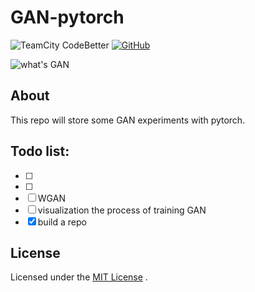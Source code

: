 # GAN-pytorch
![TeamCity CodeBetter](https://img.shields.io/teamcity/codebetter/bt428.svg) [![GitHub](https://img.shields.io/github/license/mashape/apistatus.svg)](https://github.com/innnk/pytorch_generative_adversarial_networks/blob/master/LICENSE)

![what's GAN](https://blog-img-1257227635.cos.ap-beijing.myqcloud.com/gan_avatar.jpg)

## About
This repo will store some GAN experiments with pytorch.

## Todo list:

- [ ]
- [ ] 
- [ ] WGAN
- [ ] visualization the process of training GAN
- [x] build a repo

## License

Licensed under the [MIT License](https://github.com/innnk/pytorch_generative_adversarial_networks/blob/master/LICENSE) .